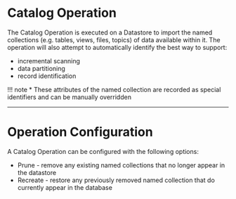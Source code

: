 # Catalog Operation

The Catalog Operation is executed on a Datastore to import the named collections (e.g. tables, views, files, topics) of data available within it. The operation will also attempt to automatically identify the best way to support:

* incremental scanning
* data partitioning
* record identification

!!! note
    * These attributes of the named collection are recorded as special identifiers and can be manually overridden

---
# Operation Configuration

A Catalog Operation can be configured with the following options:

* Prune - remove any existing named collections that no longer appear in the datastore
* Recreate - restore any previously removed named collection that do currently appear in the database